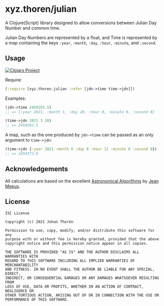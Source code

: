 # xyz.thoren/julian

A Clojure(Script) library designed to allow conversions between Julian Day
Number and common time.

Julian Day Numbers are represented by a float, and Time is represented
by a map containing the keys `:year`, `:month`, `:day`, `:hour`, `:minute`, and
`:second`.

## Usage

[![Clojars Project](https://img.shields.io/clojars/v/xyz.thoren/julian.svg)](https://clojars.org/xyz.thoren/julian)

Require:

``` clojure
(:require [xyz.thoren.julian :refer [jdn->time time->jdn]])
```

Examples:

``` clojure
(jdn->time 2459293.5)
;; => {:year 2021, :month 3, :day 20, :hour 0, :minute 0, :second 0}
```

``` clojure
(time->jdn 2021 3 20)
;; => 2459293.5
```

A map, such as the one produced by `jdn->time` can be passed as an only
argument to `time->jdn`:

``` clojure
(time->jdn {:year 2021 :month 6 :day 6 :hour 12 :minute 0 :second 0})
;; => 2459372.0
```

## Acknowledgements

All calculations are based on the excellent [Astronomical
Algorithms](https://openlibrary.org/works/OL2009494W/Astronomical_algorithms) by
[Jean Meeus](https://en.wikipedia.org/wiki/Jean_Meeus).

## License

```
ISC License

Copyright (c) 2021 Johan Thorén

Permission to use, copy, modify, and/or distribute this software for any
purpose with or without fee is hereby granted, provided that the above
copyright notice and this permission notice appear in all copies.

THE SOFTWARE IS PROVIDED "AS IS" AND THE AUTHOR DISCLAIMS ALL WARRANTIES WITH
REGARD TO THIS SOFTWARE INCLUDING ALL IMPLIED WARRANTIES OF MERCHANTABILITY
AND FITNESS. IN NO EVENT SHALL THE AUTHOR BE LIABLE FOR ANY SPECIAL, DIRECT,
INDIRECT, OR CONSEQUENTIAL DAMAGES OR ANY DAMAGES WHATSOEVER RESULTING FROM
LOSS OF USE, DATA OR PROFITS, WHETHER IN AN ACTION OF CONTRACT, NEGLIGENCE OR
OTHER TORTIOUS ACTION, ARISING OUT OF OR IN CONNECTION WITH THE USE OR
PERFORMANCE OF THIS SOFTWARE.
```
